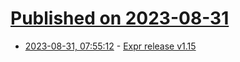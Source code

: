 # [Published on 2023-08-31](index.md)

* [2023-08-31, 07:55:12](https://lobste.rs/s/l4fbim/expr_release_v1_15) - [Expr release v1.15](https://github.com/antonmedv/expr/releases/tag/v1.15.0)
